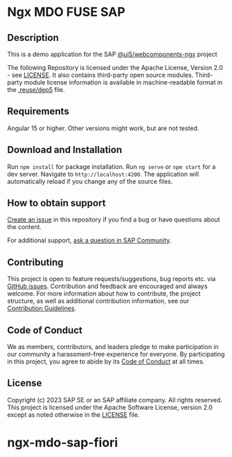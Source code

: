 # Ngx MDO FUSE SAP

<!--- Register repository https://api.reuse.software/register, then add REUSE badge:
[![REUSE status](https://api.reuse.software/badge/github.com/SAP-samples/REPO-NAME)](https://api.reuse.software/info/github.com/SAP-samples/REPO-NAME)
-->

## Description
This is a demo application for the SAP [@ui5/webcomponents-ngx](https://github.com/SAP/ui5-webcomponents-ngx) project

The following Repository is licensed under the Apache License, Version 2.0 - see [LICENSE](https://github.com/SAP-samples/ui5-webcomponents-ngx-sample/blob/main/LICENSE). It also contains third-party open source modules. Third-party module license information is available in machine-readable format in the [.reuse/dep5](https://github.com/SAP-samples/ui5-webcomponents-ngx-sample/blob/main/.reuse/dep5) file.

## Requirements
Angular 15 or higher. Other versions might work, but are not tested.

## Download and Installation
Run `npm install` for package installation.
Run `ng serve` or `npm start` for a dev server. 
Navigate to `http://localhost:4200`. The application will automatically reload if you change any of the source files.

## How to obtain support
[Create an issue](https://github.com/SAP-samples/ui5-webcomponents-ngx-sample/issues) in this repository if you find a bug or have questions about the content.
 
For additional support, [ask a question in SAP Community](https://answers.sap.com/questions/ask.html).

## Contributing
This project is open to feature requests/suggestions, bug reports etc. via [GitHub issues](https://github.com/SAP-samples/ui5-webcomponents-ngx-sample/issues). 
Contribution and feedback are encouraged and always welcome. For more information about how to contribute, the project structure, as well as additional contribution information, see our [Contribution Guidelines](https://github.com/SAP-samples/ui5-webcomponents-ngx-sample/blob/main/CONTRIBUTING.md).

## Code of Conduct
We as members, contributors, and leaders pledge to make participation in our community a harassment-free experience for everyone. By participating in this project, you agree to abide by its [Code of Conduct](CODE_OF_CONDUCT.md) at all times.

## License
Copyright (c) 2023 SAP SE or an SAP affiliate company. All rights reserved. This project is licensed under the Apache Software License, version 2.0 except as noted otherwise in the [LICENSE](LICENSE) file.
# ngx-mdo-sap-fiori
